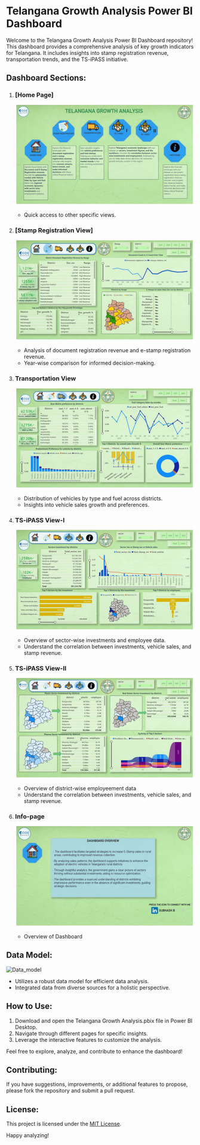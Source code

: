 # Telangana Growth Analysis Power BI Dashboard

Welcome to the Telangana Growth Analysis Power BI Dashboard repository! This dashboard provides a comprehensive analysis of key growth indicators for Telangana. It includes insights into stamp registration revenue, transportation trends, and the TS-iPASS initiative.

## Dashboard Sections:

1. ### [Home Page]
   ![Home_Page](dashboard_images/1.png)
   - Quick access to other specific views.

2. ### [Stamp Registration View]
   ![Stamp Registration View](dashboard_images/2.png)
   - Analysis of document registration revenue and e-stamp registration revenue.
   - Year-wise comparison for informed decision-making.

3. ### Transportation View
   ![Transportation View](dashboard_images/3.png)
   - Distribution of vehicles by type and fuel across districts.
   - Insights into vehicle sales growth and preferences.

4. ### TS-iPASS View-I
   ![TS-iPASS View-I](dashboard_images/4.png) 
   - Overview of sector-wise investments and employee data.
   - Understand the correlation between investments, vehicle sales, and stamp revenue.

5. ### TS-iPASS View-II
   ![TS-iPASS View-II](dashboard_images/5.png)
   - Overview of district-wise employeement data
   - Understand the correlation between investments, vehicle sales, and stamp revenue.

6. ### Info-page
   ![Info-page](dashboard_images/6.png)
   - Overview of Dashboard

## Data Model:
![Data_model](dashboard_images/datamodel(2).png)
- Utilizes a robust data model for efficient data analysis.
- Integrated data from diverse sources for a holistic perspective.

## How to Use:

1. Download and open the Telangana Growth Analysis.pbix file in Power BI Desktop.
2. Navigate through different pages for specific insights.
3. Leverage the interactive features to customize the analysis.

Feel free to explore, analyze, and contribute to enhance the dashboard!

## Contributing:

If you have suggestions, improvements, or additional features to propose, please fork the repository and submit a pull request.

## License:

This project is licensed under the [MIT License](LICENSE).

Happy analyzing!
